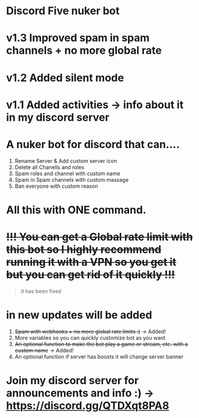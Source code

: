 # Discord Five nuker bot

# v1.3 Improved spam in spam channels + no more global rate
# v1.2 Added silent mode 
# v1.1 Added activities → info about it in my discord server

# A nuker bot for discord that can....

1. Rename Server & Add custom server icon
2. Delete all Chanells and roles
3. Spam roles and channel with custom name
4. Spam in Spam channels with custom massage
5. Ban everyone with custom reason

# All this with ONE command.

# ~~!!! You can get a Global rate limit with this bot so I highly recommend running it with a VPN so you get it but you can get rid of it quickly !!!~~
> it has been fixed 


# in new updates will be added

1. ~~Spam with webhooks + no more global rate limits :)~~ → Added!
2. More variables so you can quickly customize bot as you want
3. ~~An optional function to make the bot play a game or stream, etc. with a custom name~~ → Added!
4. An optional function if server has boosts it will change server banner

# Join my discord server for announcements and info :) → https://discord.gg/QTDXqt8PA8
